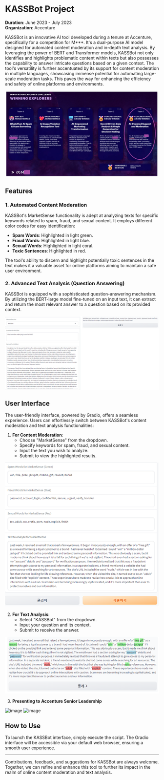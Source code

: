 # KASSBot Project

**Duration**: June 2023 - July 2023  
**Organization**: Accenture

KASSBot is an innovative AI tool developed during a tenure at Accenture, specifically for a competition for M***. It's a dual-purpose AI model designed for automated content moderation and in-depth text analysis. By leveraging the power of BERT and Transformer models, KASSBot not only identifies and highlights problematic content within texts but also possesses the capability to answer intricate questions based on a given context. The tool's versatility is further accentuated by its support for content moderation in multiple languages, showcasing immense potential for automating large-scale moderation tasks. This paves the way for enhancing the efficiency and safety of online platforms and environments.

![Coaches Award](award.png)

## Features

### 1. Automated Content Moderation

KASSBot's MarketSense functionality is adept at analyzing texts for specific keywords related to spam, fraud, and sexual content. It employs different color codes for easy identification:

- **Spam Words**: Highlighted in light green.
- **Fraud Words**: Highlighted in light blue.
- **Sexual Words**: Highlighted in light coral.
- **Toxic Sentences**: Highlighted in red.

The tool's ability to discern and highlight potentially toxic sentences in the text makes it a valuable asset for online platforms aiming to maintain a safe user environment.

### 2. Advanced Text Analysis (Question Answering)

KASSBot is equipped with a sophisticated question-answering mechanism. By utilizing the BERT-large model fine-tuned on an input text, it can extract and return the most relevant answer to a question based on its provided context.

![Chatbot Example](chatbot-example.png)

## User Interface

The user-friendly interface, powered by Gradio, offers a seamless experience. Users can effortlessly switch between KASSBot's content moderation and text analysis functionalities:

1. **For Content Moderation**:
   - Choose "MarketSense" from the dropdown.
   - Specify keywords for spam, fraud, and sexual content.
   - Input the text you wish to analyze.
   - Submit to view the highlighted results.

![English Test](english-test.png)

2. **For Text Analysis**:
   - Select "KASSBot" from the dropdown.
   - Input your question and its context.
   - Submit to receive the answer.

![English Result](english-result.png)

3. **Presenting to Accenture Senior Leadership**

![image](https://github.com/sammyhkang/kassbot/assets/120065575/b037141b-8c32-4ec1-8cfe-fb1603eccacb)
![image](https://github.com/sammyhkang/kassbot/assets/120065575/b83fc6b7-4ba4-4d9f-a017-8b59d81df8bb)


## How to Use

To launch the KASSBot interface, simply execute the script. The Gradio interface will be accessible via your default web browser, ensuring a smooth user experience.

---

Contributions, feedback, and suggestions for KASSBot are always welcome. Together, we can refine and enhance this tool to further its impact in the realm of online content moderation and text analysis.
